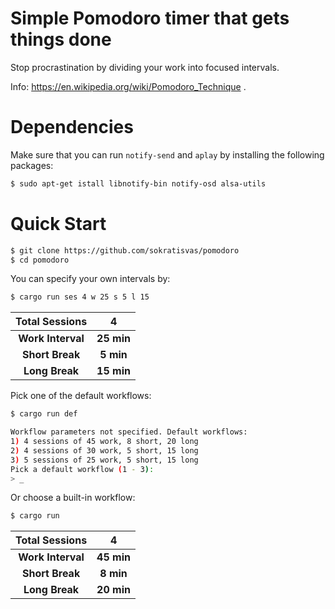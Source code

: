 # Simple Pomodoro timer that gets things done

Stop procrastination by dividing your work into focused intervals.

Info: https://en.wikipedia.org/wiki/Pomodoro_Technique .

# Dependencies
Make sure that you can run `notify-send` and `aplay` by installing the following packages:

```bash
$ sudo apt-get istall libnotify-bin notify-osd alsa-utils
```

# Quick Start
```bash
$ git clone https://github.com/sokratisvas/pomodoro
$ cd pomodoro
```
You can specify your own intervals by:
``` sh
$ cargo run ses 4 w 25 s 5 l 15
```

| **Total Sessions** |    **4**   |
|:------------------:|:----------:|
|  **Work Interval** | **25 min** |
|   **Short Break**  |  **5 min** |
|   **Long Break**   | **15 min** 

Pick one of the default workflows:
``` sh
$ cargo run def
```
``` sh
Workflow parameters not specified. Default workflows:
1) 4 sessions of 45 work, 8 short, 20 long
2) 4 sessions of 30 work, 5 short, 15 long
3) 5 sessions of 25 work, 5 short, 15 long
Pick a default workflow (1 - 3): 
> _
```
Or choose a built-in workflow:
``` sh
$ cargo run 
```
| **Total Sessions** |    **4**   |
|:------------------:|:----------:|
|  **Work Interval** | **45 min** |
|   **Short Break**  |  **8 min** |
|   **Long Break**   | **20 min**
